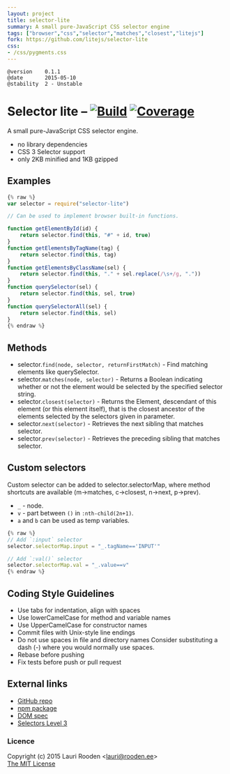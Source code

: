 ```yaml
---
layout: project
title: selector-lite
summary: A small pure-JavaScript CSS selector engine
tags: ["browser","css","selector","matches","closest","litejs"]
fork: https://github.com/litejs/selector-lite
css:
- /css/pygments.css
---
```

[1]: https://secure.travis-ci.org/litejs/selector-lite.png
[2]: https://travis-ci.org/litejs/selector-lite
[3]: https://coveralls.io/repos/litejs/selector-lite/badge.png
[4]: https://coveralls.io/r/litejs/selector-lite
[npm package]: https://npmjs.org/package/selector-lite
[GitHub repo]: https://github.com/litejs/selector-lite


    @version    0.1.1
    @date       2015-05-10
    @stability  2 - Unstable


Selector lite &ndash; [![Build][1]][2] [![Coverage][3]][4]
=============

A small pure-JavaScript CSS selector engine.

 - no library dependencies
 - CSS 3 Selector support
 - only 2KB minified and 1KB gzipped

Examples
--------

```javascript
{% raw %}
var selector = require("selector-lite")

// Can be used to implement browser built-in functions.

function getElementById(id) {
    return selector.find(this, "#" + id, true)
}
function getElementsByTagName(tag) {
    return selector.find(this, tag)
}
function getElementsByClassName(sel) {
    return selector.find(this, "." + sel.replace(/\s+/g, "."))
}
function querySelector(sel) {
    return selector.find(this, sel, true)
}
function querySelectorAll(sel) {
    return selector.find(this, sel)
}
{% endraw %}
```

Methods
-------

 - selector.`find(node, selector, returnFirstMatch)` - Find matching elements like querySelector.
 - selector.`matches(node, selector)` - Returns a Boolean indicating whether or not
   the element would be selected by the specified selector string.
 - selector.`closest(selector)` - Returns the Element, descendant of this element
   (or this element itself), that is the closest ancestor of the elements
   selected by the selectors given in parameter.
 - selector.`next(selector)` - Retrieves the next sibling that matches selector.
 - selector.`prev(selector)` - Retrieves the preceding sibling that matches selector.


Custom selectors
----------------

Custom selector can be added to selector.selectorMap,
where method shortcuts are available (m->matches, c->closest, n->next, p->prev).

 - `_` - node.
 - `v` - part between `()` in `:nth-child(2n+1)`.
 - `a` and `b` can be used as temp variables.

```javascript
{% raw %}
// Add `:input` selector
selector.selectorMap.input = "_.tagName=='INPUT'"

// Add `:val()` selector
selector.selectorMap.val = "_.value==v"
{% endraw %}
```

Coding Style Guidelines
-----------------------

 - Use tabs for indentation, align with spaces
 - Use lowerCamelCase for method and variable names
 - Use UpperCamelCase for constructor names
 - Commit files with Unix-style line endings
 - Do not use spaces in file and directory names
   Consider substituting a dash (-) where you would normally use spaces.
 - Rebase before pushing
 - Fix tests before push or pull request


External links
--------------

 - [GitHub repo][]
 - [npm package][]
 - [DOM spec](https://dom.spec.whatwg.org/)
 - [Selectors Level 3](http://www.w3.org/TR/selectors/)



### Licence

Copyright (c) 2015 Lauri Rooden &lt;lauri@rooden.ee&gt;  
[The MIT License](http://lauri.rooden.ee/mit-license.txt)


